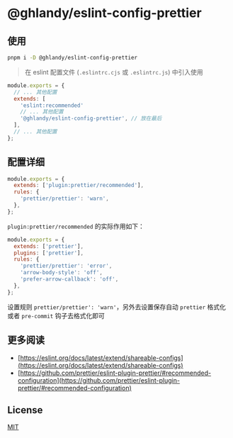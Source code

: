 # @ghlandy/eslint-config-prettier

## 使用

```bash
pnpm i -D @ghlandy/eslint-config-prettier
```

> 在 eslint 配置文件 (`.eslintrc.cjs` 或 `.eslintrc.js`) 中引入使用

```js
module.exports = {
  // ... 其他配置
  extends: [
    'eslint:recommended'
    // ... 其他配置
    '@ghlandy/eslint-config-prettier', // 放在最后
  ],
  // ... 其他配置
};
```

## 配置详细

```js
module.exports = {
  extends: ['plugin:prettier/recommended'],
  rules: {
    'prettier/prettier': 'warn',
  },
};
```

`plugin:prettier/recommended` 的实际作用如下：

```js
module.exports = {
  extends: ['prettier'],
  plugins: ['prettier'],
  rules: {
    'prettier/prettier': 'error',
    'arrow-body-style': 'off',
    'prefer-arrow-callback': 'off',
  },
};
```

设置规则 `prettier/prettier': 'warn'`，另外去设置保存自动 `prettier` 格式化或者 `pre-commit` 钩子去格式化即可

## 更多阅读

- [https://eslint.org/docs/latest/extend/shareable-configs](https://eslint.org/docs/latest/extend/shareable-configs)
- [https://github.com/prettier/eslint-plugin-prettier/#recommended-configuration](https://github.com/prettier/eslint-plugin-prettier/#recommended-configuration)

## License

[MIT](https://github.com/GHLandy/misc-config/blob/main/LICENSE.md)
